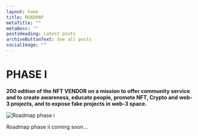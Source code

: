 ```yaml
---
layout: home
title: ROADMAP
metaTitle: ""
metaDesc: ""
postsHeading: Latest posts
archiveButtonText: See all posts
socialImage: ""
---
```

#  **PHASE I**

**200 edition of the NFT VENDOR on a mission to offer community service and to create awareness, educate people, promote NFT, Crypto and web-3 projects, and to expose fake projects in web-3 space.**

![Roadmap phase i](/images/roadmap.phase1.png "THE NFT VENDOR ROADMAP PHASE I PHOTO")

Roadmap phase ii coming soon...

<!--EndFragment-->